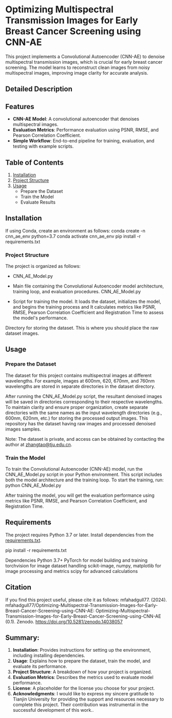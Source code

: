 # Optimizing Multispectral Transmission Images for Early Breast Cancer Screening using CNN-AE

This project implements a Convolutional Autoencoder (CNN-AE) to denoise multispectral transmission images, which is crucial for early breast cancer screening. The model learns to reconstruct clean images from noisy multispectral images, improving image clarity for accurate analysis.

## Detailed Description

## Features
- **CNN-AE Model**: A convolutional autoencoder that denoises multispectral images.
- **Evaluation Metrics**: Performance evaluation using PSNR, RMSE, and Pearson Correlation Coefficient.
- **Simple Workflow**: End-to-end pipeline for training, evaluation, and testing with example scripts.
  
## Table of Contents
1. [Installation](#installation)
2. [Project Structure](#project-structure)
3. [Usage](#usage)
   - Prepare the Dataset
   - Train the Model
   - Evaluate Results

## Installation
If using Conda, create an environment as follows:
conda create -n cnn_ae_env python=3.7
conda activate cnn_ae_env
pip install -r requirements.txt

### Project Structure

The project is organized as follows:

- CNN_AE_Model.py

- Main file containing the Convolutional Autoencoder model architecture, training loop, and evaluation procedures.
CNN_AE_Model.py
- Script for training the model. It loads the dataset, initializes the model, and begins the training process and  It calculates metrics like PSNR, RMSE, Pearson Correlation Coefficient and Registration Time to assess the model's performance.

Directory for storing the dataset. This is where you should place the raw dataset images.
## Usage
### Prepare the Dataset
The dataset for this project contains multispectral images at different wavelengths. For example, images at 600nm, 620, 670nm, and 760nm wavelengths are stored in separate directories in the dataset directory. 

After running the CNN_AE_Model.py script, the resultant denoised images will be saved in directories corresponding to their respective wavelengths. To maintain clarity and ensure proper organization, create separate directories with the same names as the input wavelength directories (e.g., 600nm, 620nm, etc.) for storing the processed output images.
This repository has the dataset having raw images and processed denoised images samples.

Note: The dataset is private, and access can be obtained by contacting the author at [zhangtao@tju.edu.cn](zhangtao@tju.edu.cn).

### Train the Model
To train the Convolutional Autoencoder (CNN-AE) model, run the CNN_AE_Model.py script in your Python environment. This script includes both the model architecture and the training loop.
To start the training, run:
python CNN_AE_Model.py

After training the model, you will get the evaluation performance using metrics like PSNR, RMSE, and Pearson Correlation Coefficient, and Registration Time. 

## Requirements

The project requires Python 3.7 or later. Install dependencies from the [requirements.txt](requirements.txt).

pip install -r requirements.txt

Dependencies
Python 3.7+
PyTorch for model building and training
torchvision for image dataset handling
scikit-image, numpy, matplotlib for image processing and metrics
scipy for advanced calculations

## Citation
If you find this project useful, please cite it as follows:
mfahadgull77. (2024). mfahadgull77/Optimizing-Multispectral-Transmission-Images-for-Early-Breast-Cancer-Screening-using-CNN-AE: Optimizing-Multispectral-Transmission-Images-for-Early-Breast-Cancer-Screening-using-CNN-AE (0.1). Zenodo. https://doi.org/10.5281/zenodo.14038057


## Summary:

1. **Installation**: Provides instructions for setting up the environment, including installing dependencies.
2. **Usage**: Explains how to prepare the dataset, train the model, and evaluate its performance.
3. **Project Structure**: A breakdown of how your project is organized.
4. **Evaluation Metrics**: Describes the metrics used to evaluate model performance.
5. **License**: A placeholder for the license you choose for your project.
6. **Acknowledgments**: I would like to express my sincere gratitude to Tianjin University for providing the support and resources necessary to complete this project. Their contribution was instrumental in the successful development of this work..



